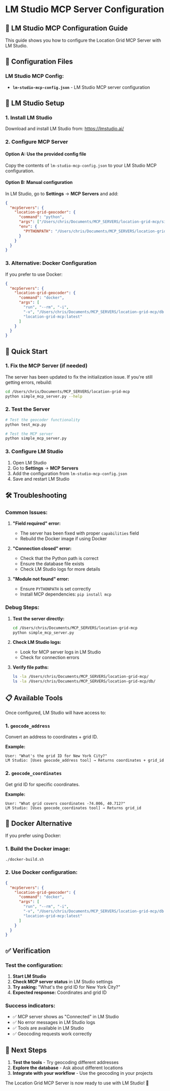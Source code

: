# LM Studio MCP Server Configuration

## 🎯 **LM Studio MCP Configuration Guide**

This guide shows you how to configure the Location Grid MCP Server with LM Studio.

## 📁 **Configuration Files**

### **LM Studio MCP Config:**
- **`lm-studio-mcp-config.json`** - LM Studio MCP server configuration

## 🔧 **LM Studio Setup**

### **1. Install LM Studio**
Download and install LM Studio from: https://lmstudio.ai/

### **2. Configure MCP Server**

#### **Option A: Use the provided config file**
Copy the contents of `lm-studio-mcp-config.json` to your LM Studio MCP configuration.

#### **Option B: Manual configuration**
In LM Studio, go to **Settings** → **MCP Servers** and add:

```json
{
  "mcpServers": {
    "location-grid-geocoder": {
      "command": "python",
      "args": ["/Users/chris/Documents/MCP_SERVERS/location-grid-mcp/simple_mcp_server.py"],
      "env": {
        "PYTHONPATH": "/Users/chris/Documents/MCP_SERVERS/location-grid-mcp"
      }
    }
  }
}
```

### **3. Alternative: Docker Configuration**

If you prefer to use Docker:

```json
{
  "mcpServers": {
    "location-grid-geocoder": {
      "command": "docker",
      "args": [
        "run", "--rm", "-i",
        "-v", "/Users/chris/Documents/MCP_SERVERS/location-grid-mcp/db:/app/db",
        "location-grid-mcp:latest"
      ]
    }
  }
}
```

## 🚀 **Quick Start**

### **1. Fix the MCP Server (if needed)**
The server has been updated to fix the initialization issue. If you're still getting errors, rebuild:

```bash
cd /Users/chris/Documents/MCP_SERVERS/location-grid-mcp
python simple_mcp_server.py --help
```

### **2. Test the Server**
```bash
# Test the geocoder functionality
python test_mcp.py

# Test the MCP server
python simple_mcp_server.py
```

### **3. Configure LM Studio**
1. Open LM Studio
2. Go to **Settings** → **MCP Servers**
3. Add the configuration from `lm-studio-mcp-config.json`
4. Save and restart LM Studio

## 🛠️ **Troubleshooting**

### **Common Issues:**

1. **"Field required" error:**
   - The server has been fixed with proper `capabilities` field
   - Rebuild the Docker image if using Docker

2. **"Connection closed" error:**
   - Check that the Python path is correct
   - Ensure the database file exists
   - Check LM Studio logs for more details

3. **"Module not found" error:**
   - Ensure `PYTHONPATH` is set correctly
   - Install MCP dependencies: `pip install mcp`

### **Debug Steps:**

1. **Test the server directly:**
   ```bash
   cd /Users/chris/Documents/MCP_SERVERS/location-grid-mcp
   python simple_mcp_server.py
   ```

2. **Check LM Studio logs:**
   - Look for MCP server logs in LM Studio
   - Check for connection errors

3. **Verify file paths:**
   ```bash
   ls -la /Users/chris/Documents/MCP_SERVERS/location-grid-mcp/
   ls -la /Users/chris/Documents/MCP_SERVERS/location-grid-mcp/db/
   ```

## 📋 **Available Tools**

Once configured, LM Studio will have access to:

### **1. `geocode_address`**
Convert an address to coordinates + grid ID.

**Example:**
```
User: "What's the grid ID for New York City?"
LM Studio: [Uses geocode_address tool] → Returns coordinates + grid_id
```

### **2. `geocode_coordinates`**
Get grid ID for specific coordinates.

**Example:**
```
User: "What grid covers coordinates -74.006, 40.712?"
LM Studio: [Uses geocode_coordinates tool] → Returns grid_id
```

## 🔄 **Docker Alternative**

If you prefer using Docker:

### **1. Build the Docker image:**
```bash
./docker-build.sh
```

### **2. Use Docker configuration:**
```json
{
  "mcpServers": {
    "location-grid-geocoder": {
      "command": "docker",
      "args": [
        "run", "--rm", "-i",
        "-v", "/Users/chris/Documents/MCP_SERVERS/location-grid-mcp/db:/app/db",
        "location-grid-mcp:latest"
      ]
    }
  }
}
```

## ✅ **Verification**

### **Test the configuration:**
1. **Start LM Studio**
2. **Check MCP server status** in LM Studio settings
3. **Try asking:** "What's the grid ID for New York City?"
4. **Expected response:** Coordinates and grid ID

### **Success indicators:**
- ✅ MCP server shows as "Connected" in LM Studio
- ✅ No error messages in LM Studio logs
- ✅ Tools are available in LM Studio
- ✅ Geocoding requests work correctly

## 🎯 **Next Steps**

1. **Test the tools** - Try geocoding different addresses
2. **Explore the database** - Ask about different locations
3. **Integrate with your workflow** - Use the geocoding in your projects

The Location Grid MCP Server is now ready to use with LM Studio! 🚀
